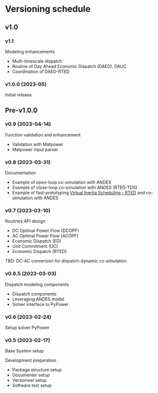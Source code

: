 # Versioning schedule

## v1.0

### v1.1

Modeling enhancements

- Multi-timescale dispatch
- Routine of Day Ahead Economic Dispatch (DAED), DAUC
- Coordination of DAED-RTED

### v1.0.0 (2023-05)

Initial release

## Pre-v1.0.0

### v0.9 (2023-04-14)

Function validation and enhancement

- Validation with Matpower
- Matpower input parser

### v0.8 (2023-03-31)

Documentation

- Example of open-loop co-simulation with ANDES
- Example of close-loop co-simulation with ANDES (RTED-TDS)
- Example of fast-prototyping [Virtual Inertia Scheduling - RTED](https://arxiv.org/abs/2209.06677) and co-simulation with ANDES

### v0.7 (2023-03-10)

Routines API design

- DC Optimal Power Flow (DCOPF)
- AC Optimal Power Flow (ACOPF)
- Economic Dispatch (ED)
- Unit Commitment (UC)
- Economic Dispatch (RTED)

TBD: DC-AC conversion for dispatch-dynamic co-simulation

### v0.6.5 (2023-03-03)

Dispatch modeling components

- Dispatch components
- Leveraging ANDES model
- Solver interface to PyPower

### v0.6 (2023-02-24)

Setup solver PyPower

### v0.5 (2023-02-17)

Base System setup

Development preparation

- Package structure setup
- Documenter setup
- Versioneer setup
- Software test setup
